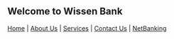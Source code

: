 ## Welcome to Wissen Bank 
     
[Home](https://vishmaster17.github.io/WissenBank) | [About Us](https://vishmaster17.github.io/WissenBank) | [Services](https://vishmaster17.github.io/WissenBank) | [Contact Us](https://vishmaster17.github.io/WissenBank) | [NetBanking](https://vishmaster17.github.io/WissenBank/login.html)
